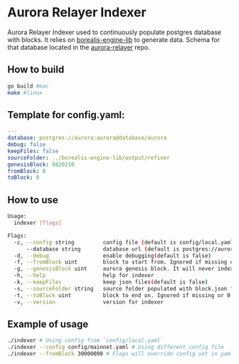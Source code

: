 # Aurora Relayer Indexer

Aurora Relayer Indexer used to continuously populate postgres database with blocks. It relies
on [borealis-engine-lib](https://github.com/aurora-is-near/borealis-engine-lib) to generate data.
Schema for that database
located in the [aurora-relayer](https://github.com/aurora-is-near/aurora-relayer) repo.

## How to build
```bash
go build #mac
make #linux
```

## Template for config.yaml:
```yaml
---
database: postgres://aurora:aurora@database/aurora
debug: false
keepFiles: false
sourceFolder: ../borealis-engine-lib/output/refiner
genesisBlock: 9820210
fromBlock: 0
toBlock: 0
```

## How to use

```bash
Usage:
  indexer [flags]

Flags:
  -c, --config string         config file (default is config/local.yaml)
      --database string       database url (default is postgres://aurora:aurora@database/aurora)
  -d, --debug                 enable debugging(default is false)
  -f, --fromBlock uint        block to start from. Ignored if missing or 0 (default is 0)
  -g, --genesisBlock uint     aurora genesis block. It will never index blocks prior to it. (default is 1)
  -h, --help                  help for indexer
  -k, --keepFiles             keep json files(default is false)
  -s, --sourceFolder string   source folder populated with block.json files. (default "../borealis-engine-lib/output/refiner")
  -t, --toBlock uint          block to end on. Ignored if missing or 0 (default is 0)
  -v, --version               version for indexer
```

## Example of usage

```bash
./indexer # Using config from `config/local.yaml`
./indexer --config config/mainnet.yaml # Using different config file
./indexer --fromBlock 30000000 # Flags will override config set in yaml file
```
